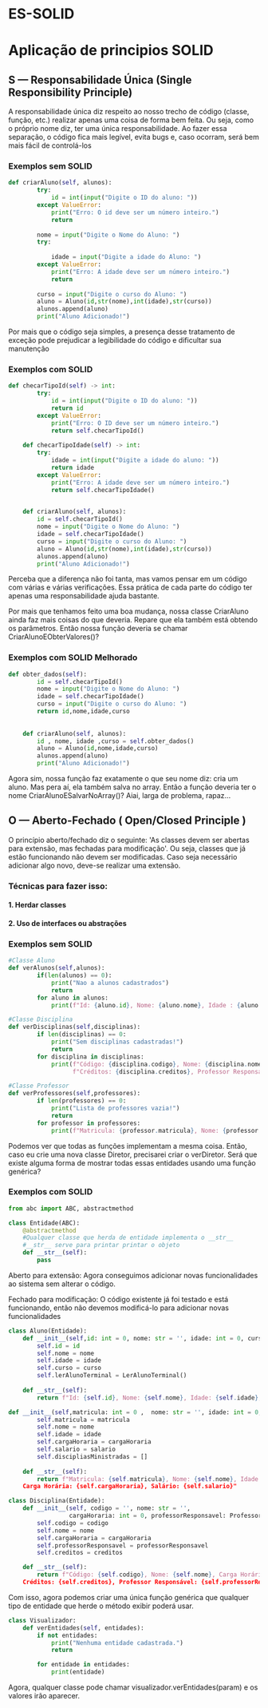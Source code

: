 # ES-SOLID
 
# Aplicação de principios SOLID



## S — Responsabilidade Única (Single Responsibility Principle)

A responsabilidade única diz respeito ao nosso trecho de código (classe, função, etc.) realizar apenas uma coisa de forma bem feita. Ou seja, como o próprio nome diz, ter uma única responsabilidade. Ao fazer essa separação, o código fica mais legível, evita bugs e, caso ocorram, será bem mais fácil de controlá-los




### Exemplos sem SOLID

```python
def criarAluno(self, alunos):
        try:
            id = int(input("Digite o ID do aluno: "))
        except ValueError:
            print("Erro: O id deve ser um número inteiro.")
            return
            
        nome = input("Digite o Nome do Aluno: ")
        try:
            
            idade = input("Digite a idade do Aluno: ")
        except ValueError:
            print("Erro: A idade deve ser um número inteiro.")
            return
        
        curso = input("Digite o curso do Aluno: ")
        aluno = Aluno(id,str(nome),int(idade),str(curso))
        alunos.append(aluno)
        print("Aluno Adicionado!")
```
Por mais que o código seja simples, a presença desse tratamento de exceção pode prejudicar a legibilidade do código e dificultar sua manutenção


### Exemplos com SOLID

```python
def checarTipoId(self) -> int:
        try:
            id = int(input("Digite o ID do aluno: "))
            return id  
        except ValueError:
            print("Erro: O ID deve ser um número inteiro.")
            return self.checarTipoId()
        
    def checarTipoIdade(self) -> int:
        try:
            idade = int(input("Digite a idade do aluno: "))
            return idade  
        except ValueError:
            print("Erro: A idade deve ser um número inteiro.")
            return self.checarTipoIdade()

        
    def criarAluno(self, alunos):
        id = self.checarTipoId()
        nome = input("Digite o Nome do Aluno: ")
        idade = self.checarTipoIdade()
        curso = input("Digite o curso do Aluno: ")
        aluno = Aluno(id,str(nome),int(idade),str(curso))
        alunos.append(aluno)
        print("Aluno Adicionado!")
```
Perceba que a diferença não foi tanta, mas vamos pensar em um código com várias e várias verificações. Essa prática de cada parte do código ter apenas uma responsabilidade ajuda bastante.

Por mais que tenhamos feito uma boa mudança, nossa classe CriarAluno ainda faz mais coisas do que deveria. Repare que ela também está obtendo os parâmetros. Então nossa função deveria se chamar CriarAlunoEObterValores()?

### Exemplos com SOLID Melhorado


```python
def obter_dados(self):
        id = self.checarTipoId()
        nome = input("Digite o Nome do Aluno: ")
        idade = self.checarTipoIdade()
        curso = input("Digite o curso do Aluno: ")
        return id,nome,idade,curso
            
    
    def criarAluno(self, alunos):
        id , nome, idade ,curso = self.obter_dados()
        aluno = Aluno(id,nome,idade,curso)
        alunos.append(aluno)
        print("Aluno Adicionado!")
```

Agora sim, nossa função faz exatamente o que seu nome diz: cria um aluno. Mas pera aí, ela também salva no array. Então a função deveria ter o nome CriarAlunoESalvarNoArray()? Aiai, larga de problema, rapaz...




## O — Aberto-Fechado ( Open/Closed Principle )

O princípio aberto/fechado diz o seguinte: 'As classes devem ser abertas para extensão, mas fechadas para modificação'. Ou seja, classes que já estão funcionando não devem ser modificadas. Caso seja necessário adicionar algo novo, deve-se realizar uma extensão.

### Técnicas para fazer isso:

#### 1. Herdar classes

#### 2. Uso de interfaces ou abstrações





### Exemplos sem SOLID

```python
#Classe Aluno
def verAlunos(self,alunos):
        if(len(alunos) == 0):
            print("Nao a alunos cadastrados")
            return
        for aluno in alunos:
            print(f"Id: {aluno.id}, Nome: {aluno.nome}, Idade : {aluno.idade}, Curso: {aluno.curso}")
```


```python
#Classe Disciplina
def verDisciplinas(self,disciplinas):
        if len(disciplinas) == 0:
            print("Sem disciplinas cadastradas!")
            return
        for disciplina in disciplinas:
            print(f"Código: {disciplina.codigo}, Nome: {disciplina.nome}, Carga Horária: {disciplina.cargaHoraria}, "
                  f"Créditos: {disciplina.creditos}, Professor Responsável: {disciplina.professorResponsavel.nome}")
```


```python
#Classe Professor
def verProfessores(self,professores):
        if len(professores) == 0:
            print("Lista de professores vazia!")
            return
        for professor in professores:
            print(f"Matricula: {professor.matricula}, Nome: {professor.nome}, Idade: {professor.idade}, Carga Horária: {professor.cargaHoraria}, Salário: {professor.salario}")
```
Podemos ver que todas as funções implementam a mesma coisa. Então, caso eu crie uma nova classe Diretor, precisarei criar o verDiretor. Será que existe alguma forma de mostrar todas essas entidades usando uma função genérica?


### Exemplos com SOLID


```python
from abc import ABC, abstractmethod

class Entidade(ABC):
    @abstractmethod
    #Qualquer classe que herda de entidade implementa o __str__
    #__str__ serve para printar printar o objeto
    def __str__(self):
        pass
```
Aberto para extensão: Agora conseguimos adicionar novas funcionalidades ao sistema sem alterar o código.

Fechado para modificação: O código existente já foi testado e está funcionando, então não devemos modificá-lo para adicionar novas funcionalidades
```python
class Aluno(Entidade):
    def __init__(self,id: int = 0, nome: str = '', idade: int = 0, curso: str = '' ):
        self.id = id
        self.nome = nome
        self.idade = idade
        self.curso = curso
        self.lerAlunoTerminal = LerAlunoTerminal()
            
    def __str__(self):
        return f"Id: {self.id}, Nome: {self.nome}, Idade: {self.idade}, Curso: {self.curso}"
```

```python
def __init__(self,matricula: int = 0 ,  nome: str = '', idade: int = 0, cargaHoraria: int = 0, salario: float = 0 ):
        self.matricula = matricula
        self.nome = nome
        self.idade = idade
        self.cargaHoraria = cargaHoraria
        self.salario = salario
        self.discipliasMinistradas = []
        
    def __str__(self):
        return f"Matricula: {self.matricula}, Nome: {self.nome}, Idade: {self.idade},
    Carga Horária: {self.cargaHoraria}, Salário: {self.salario}"
```

```python
class Disciplina(Entidade):
    def __init__(self, codigo = '', nome: str = '', 
                 cargaHoraria: int = 0, professorResponsavel: Professor = None, creditos: int = 0):
        self.codigo = codigo
        self.nome = nome
        self.cargaHoraria = cargaHoraria
        self.professorResponsavel = professorResponsavel
        self.creditos = creditos

    def __str__(self):
        return f"Código: {self.codigo}, Nome: {self.nome}, Carga Horária: {self.cargaHoraria},
    Créditos: {self.creditos}, Professor Responsável: {self.professorResponsavel.nome}"
```
Com isso, agora podemos criar uma única função genérica que qualquer tipo de entidade que herde o método exibir poderá usar.


```python
class Visualizador:
    def verEntidades(self, entidades):
        if not entidades:
            print("Nenhuma entidade cadastrada.")
            return

        for entidade in entidades:
            print(entidade)
```

Agora, qualquer classe pode chamar visualizador.verEntidades(param) e os valores irão aparecer.